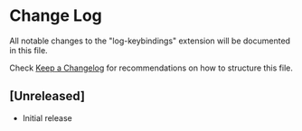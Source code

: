 # Change Log

All notable changes to the "log-keybindings" extension will be documented in this file.

Check [Keep a Changelog](http://keepachangelog.com/) for recommendations on how to structure this file.

## [Unreleased]

- Initial release